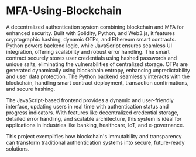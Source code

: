 # MFA-Using-Blockchain
A decentralized authentication system combining blockchain and MFA for enhanced security. Built with Solidity, Python, and Web3.js, it features cryptographic hashing, dynamic OTPs, and Ethereum smart contracts. Python powers backend logic, while JavaScript ensures seamless UI integration, offering scalability and robust error handling.
The smart contract securely stores user credentials using hashed passwords and unique salts, eliminating the vulnerabilities of centralized storage. OTPs are generated dynamically using blockchain entropy, enhancing unpredictability and user data protection. The Python backend seamlessly interacts with the blockchain, handling smart contract deployment, transaction confirmations, and secure hashing.

The JavaScript-based frontend provides a dynamic and user-friendly interface, updating users in real time with authentication status and progress indicators. With features like decentralized credential storage, detailed error handling, and scalable architecture, this system is ideal for applications in industries like banking, healthcare, IoT, and e-governance.

This project exemplifies how blockchain's immutability and transparency can transform traditional authentication systems into secure, future-ready solutions.
